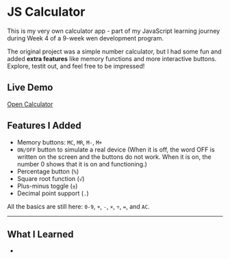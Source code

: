 # JS Calculator

This is my very own calculator app - part of my JavaScript learning journey during Week 4 of a 9-week wen development program.

The original project was a simple number calculator, but I had some fun and added **extra features** like memory functions and more interactive buttons. Explore, testit out, and feel free to be impressed!

## Live Demo

[Open Calculator](https://tumellovo.github.io/js-calculator/)

## Features I Added

- Memory buttons: `MC`, `MR`, `M-`, `M+`
- `ON/OFF` button to simulate a real device (When it is off, the word OFF is written on the screen and the buttons do not work. When it is on, the number 0 shows that it is on and functioning.)
- Percentage button (`%`)
- Square root function (`√`)
- Plus-minus toggle (`±`)
- Decimal point support (`.`)

All the basics are still here: `0-9`, `+`, `-`, `×`, `÷`, `=`, and `AC`.

---

## What I Learned

-

